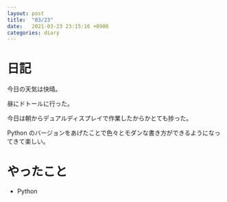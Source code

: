 ```yaml
---
layout: post
title:  "03/23"
date:   2021-03-23 23:15:16 +0900
categories: diary
---
```

# 日記

今日の天気は快晴。

昼にドトールに行った。

今日は朝からデュアルディスプレイで作業したからかとても捗った。

Python のバージョンをあげたことで色々とモダンな書き方ができるようになってきて楽しい。

# やったこと

- Python